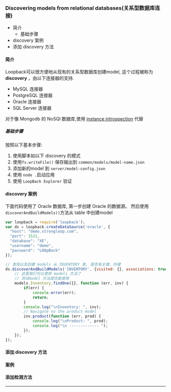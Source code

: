 ### Discovering models from relational databases(关系型数据库连接)

- 简介
    - 基础步骤
- discovery 案例
- 添加 discovery 方法

#### 简介

Loopback可以很方便地从现有的关系型数据库创建model, 这个过程被称为 __discovery__ ，由以下连接器的支持.  

- MySQL 连接器
- PostgreSQL 连接器
- Oracle 连接器
- SQL Server 连接器

对于像 Mongodb 的 NoSQl 数据库,使用 [instance introspection](https://docs.strongloop.com/display/public/LB/Creating+models+from+unstructured+data) 代替


##### 基础步骤

按照以下基本步骤:  

1. 使用脚本如以下 discovery 的模式
2. 使用`fs.writeFile()` 保存输出到 `common/models/model-name.json`
3. 添加新的model 到 `server/model-config.json`
4. 使用 `node .`启动应用
5. 使用 `LoopBack Explorer` 验证

#### discovery 案例

下面代码使用了 Oracle 数据库,
第一步创建 Oracle 的数据源。
然后使用 `discoverAndBuildModels()`方法从 table 中创建model

```js
var loopback = require('loopback');
var ds = loopback.createDataSource('oracle', {
  "host": "demo.strongloop.com",
  "port": 1521,
  "database": "XE",
  "username": "demo",
  "password": "L00pBack"
});

// 发现以及创建 models 从 INVENTORY 表, 是否有主键，外键
ds.discoverAndBuildModels('INVENTORY', {visited: {}, associations: true},function (err, models) {
    // 这里我们可以使用 models 方法了
    // 测试model 方法是否能使用
    models.Inventory.findOne({}, function (err, inv) {
        if(err) {
            console.error(err);
            return;
        }
        console.log("\nInventory: ", inv);
        // Navigate to the product model
        inv.product(function (err, prod) {
            console.log("\nProduct: ", prod);
            console.log("\n ------------- ");
        });
    });
});
```

#### 添加 discovery 方法



#### 案例

#### 添加检测方法















- - -
